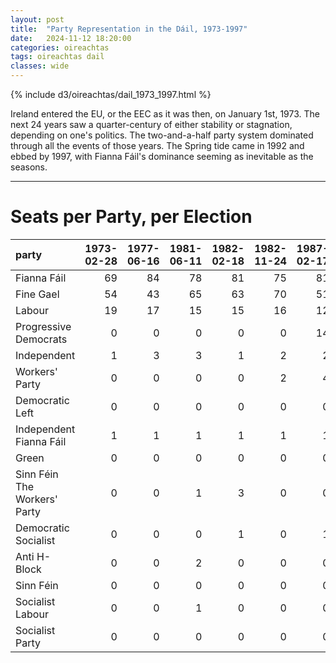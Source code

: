 ```yaml
---
layout: post
title:  "Party Representation in the Dáil, 1973-1997"
date:   2024-11-12 18:20:00
categories: oireachtas
tags: oireachtas dail
classes: wide
---
```


{% include d3/oireachtas/dail_1973_1997.html %}

Ireland entered the EU, or the EEC as it was then, on January 1st, 1973. The next 24 years saw a quarter-century of either stability or stagnation, depending on one's politics. The two-and-a-half party system dominated through all the events of those years. The Spring tide came in 1992 and ebbed by 1997, with Fianna Fáil's dominance seeming as inevitable as the seasons.

<hr>

# Seats per Party, per Election

| party                        |   1973-02-28 |   1977-06-16 |   1981-06-11 |   1982-02-18 |   1982-11-24 |   1987-02-17 |   1989-06-15 |   1992-11-25 |   1997-06-06 |
|:-----------------------------|-------------:|-------------:|-------------:|-------------:|-------------:|-------------:|-------------:|-------------:|-------------:|
| Fianna Fáil                  |           69 |           84 |           78 |           81 |           75 |           81 |           77 |           68 |           77 |
| Fine Gael                    |           54 |           43 |           65 |           63 |           70 |           51 |           55 |           45 |           54 |
| Labour                       |           19 |           17 |           15 |           15 |           16 |           12 |           15 |           33 |           17 |
| Progressive Democrats        |            0 |            0 |            0 |            0 |            0 |           14 |            6 |           10 |            4 |
| Independent                  |            1 |            3 |            3 |            1 |            2 |            2 |            3 |            4 |            5 |
| Workers' Party               |            0 |            0 |            0 |            0 |            2 |            4 |            7 |            0 |            0 |
| Democratic Left              |            0 |            0 |            0 |            0 |            0 |            0 |            0 |            4 |            4 |
| Independent Fianna Fáil      |            1 |            1 |            1 |            1 |            1 |            1 |            1 |            1 |            1 |
| Green                        |            0 |            0 |            0 |            0 |            0 |            0 |            1 |            1 |            2 |
| Sinn Féin The Workers' Party |            0 |            0 |            1 |            3 |            0 |            0 |            0 |            0 |            0 |
| Democratic Socialist         |            0 |            0 |            0 |            1 |            0 |            1 |            1 |            0 |            0 |
| Anti H-Block                 |            0 |            0 |            2 |            0 |            0 |            0 |            0 |            0 |            0 |
| Sinn Féin                    |            0 |            0 |            0 |            0 |            0 |            0 |            0 |            0 |            1 |
| Socialist Labour             |            0 |            0 |            1 |            0 |            0 |            0 |            0 |            0 |            0 |
| Socialist Party              |            0 |            0 |            0 |            0 |            0 |            0 |            0 |            0 |            1 |
